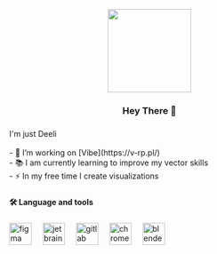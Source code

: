 <div align="center">
  <img height="150" src="https://i.imgur.com/PK84ckm.png"  />
</div>

###

<h3 align="center">Hey There 👋</h3>

###

<p align="left">I'm just Deeli<br><br>- 🔭 I’m working on [Vibe](https://v-rp.pl/)<br>- 📚 I am currently learning to improve my vector skills<br>- ⚡ In my free time I create visualizations</p>

###

<h4 align="left">🛠 Language and tools</h4>

###

<div align="left">
  <img src="https://cdn.jsdelivr.net/gh/devicons/devicon/icons/figma/figma-original.svg" height="40" alt="figma logo"  />
  <img width="12" />
  <img src="https://cdn.jsdelivr.net/gh/devicons/devicon/icons/jetbrains/jetbrains-original.svg" height="40" alt="jetbrains logo"  />
  <img width="12" />
  <img src="https://cdn.jsdelivr.net/gh/devicons/devicon/icons/gitlab/gitlab-original.svg" height="40" alt="gitlab logo"  />
  <img width="12" />
  <img src="https://cdn.jsdelivr.net/gh/devicons/devicon/icons/chrome/chrome-original.svg" height="40" alt="chrome logo"  />
  <img width="12" />
  <img src="https://cdn.jsdelivr.net/gh/devicons/devicon/icons/blender/blender-original.svg" height="40" alt="blender logo"  />
</div>
